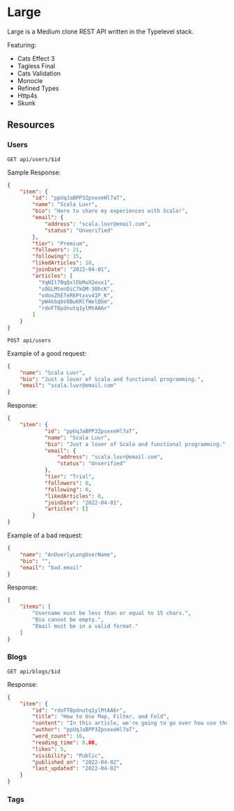 # Large

Large is a Medium clone REST API written in the Typelevel stack.

Featuring:
- Cats Effect 3
- Tagless Final
- Cats Validation
- Monocle
- Refined Types
- Http4s
- Skunk

## Resources


### Users
`GET api/users/$id`

Sample Response:
```json
{
    "item": {
        "id": "ppUqJaBPP3ZpsexeHl7aT",
        "name": "Scala Luvr",
        "bio": "Here to share my experiences with Scala!",
        "email": {
            "address": "scala.luvr@email.com",
            "status": "Unverified"
        },
        "tier": "Premium",
        "followers": 21,
        "following": 15,
        "likedArticles": 18,
        "joinDate": "2022-04-01",
        "articles": [
          "YqNIt7BqQxlDbMuX2eux1",
          "sOGLMtenDiC7kQM-38hcK",
          "vdoxZhETeR6Ptxxv41P_K",
          "pW4kbqbV0BuKRlfWelQbm",
          "rdoFT8pdnutq1ylMtAA6r"
        ]
    }
}
```

`POST api/users`

Example of a good request:

```json
{
    "name": "Scala Luvr",
    "bio": "Just a lover of Scala and functional programming.",
    "email": "scala.luvr@email.com"
}
```

Response:
```json
{
    "item": {
            "id": "ppUqJaBPP3ZpsexeHl7aT",
            "name": "Scala Luvr",
            "bio": "Just a lover of Scala and functional programming.",
            "email": {
                "address": "scala.luvr@email.com",
                "status": "Unverified"
            },
            "tier": "Trial",
            "followers": 0,
            "following": 0,
            "likedArticles": 0,
            "joinDate": "2022-04-01",
            "articles": []
        }
}
```

Example of a bad request:
```json
{
    "name": "AnOverlyLongUserName",
    "bio": "",
    "email": "bad.email"
}
```

Response:
```json
{
    "items": [
        "Username must be less than or equal to 15 chars.",
        "Bio cannot be empty.",
        "Email must be in a valid format."
    ]
}
```
### Blogs

`GET api/blogs/$id`

Response:
```json
{
    "item": {
        "id": "rdoFT8pdnutq1ylMtAA6r",
        "title": "How to Use Map, Filter, and Fold",
        "content": "In this article, we're going to go over how use the big three higher order functions...",
        "author": "ppUqJaBPP3ZpsexeHl7aT",
        "word_count": 16,
        "reading_time": 0.08,
        "likes": 5,
        "visibility": "Public",
        "published_on": "2022-04-02",
        "last_updated": "2022-04-02"
    }
}
```
### Tags
